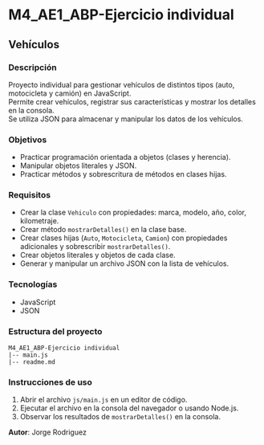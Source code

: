 # M4_AE1_ABP-Ejercicio individual

## Vehículos

### Descripción
Proyecto individual para gestionar vehículos de distintos tipos (auto, motocicleta y camión) en JavaScript.  
Permite crear vehículos, registrar sus características y mostrar los detalles en la consola.  
Se utiliza JSON para almacenar y manipular los datos de los vehículos.

### Objetivos
- Practicar programación orientada a objetos (clases y herencia).  
- Manipular objetos literales y JSON.  
- Practicar métodos y sobrescritura de métodos en clases hijas.  

### Requisitos
- Crear la clase `Vehiculo` con propiedades: marca, modelo, año, color, kilometraje.  
- Crear método `mostrarDetalles()` en la clase base.  
- Crear clases hijas (`Auto`, `Motocicleta`, `Camion`) con propiedades adicionales y sobrescribir `mostrarDetalles()`.  
- Crear objetos literales y objetos de cada clase.  
- Generar y manipular un archivo JSON con la lista de vehículos.  

### Tecnologías
- JavaScript 
- JSON  

### Estructura del proyecto
```
M4_AE1_ABP-Ejercicio individual
|-- main.js
|-- readme.md
```

### Instrucciones de uso
1. Abrir el archivo `js/main.js` en un editor de código.  
2. Ejecutar el archivo en la consola del navegador o usando Node.js.  
3. Observar los resultados de `mostrarDetalles()` en la consola.  

**Autor**: Jorge Rodriguez
